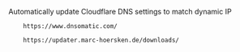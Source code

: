 Automatically update Cloudflare DNS settings to match dynamic IP

        https://www.dnsomatic.com/
        
        https://updater.marc-hoersken.de/downloads/
